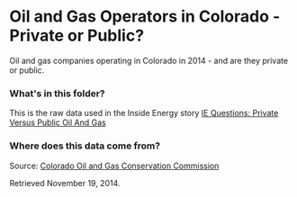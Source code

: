# Oil and Gas Operators in Colorado - Private or Public?

Oil and gas companies operating in Colorado in 2014 - and are they private or public.

### What's in this folder?

This is the raw data used in the Inside Energy story [IE Questions: Private Versus Public Oil And Gas](http://insideenergy.org/2014/11/21/ie-questions-how-big-is-the-black-box-of-private-oil-and-gas-companies/)

### Where does this data come from?

Source: [Colorado Oil and Gas Conservation Commission](http://cogcc.state.co.us/)

Retrieved November 19, 2014.
